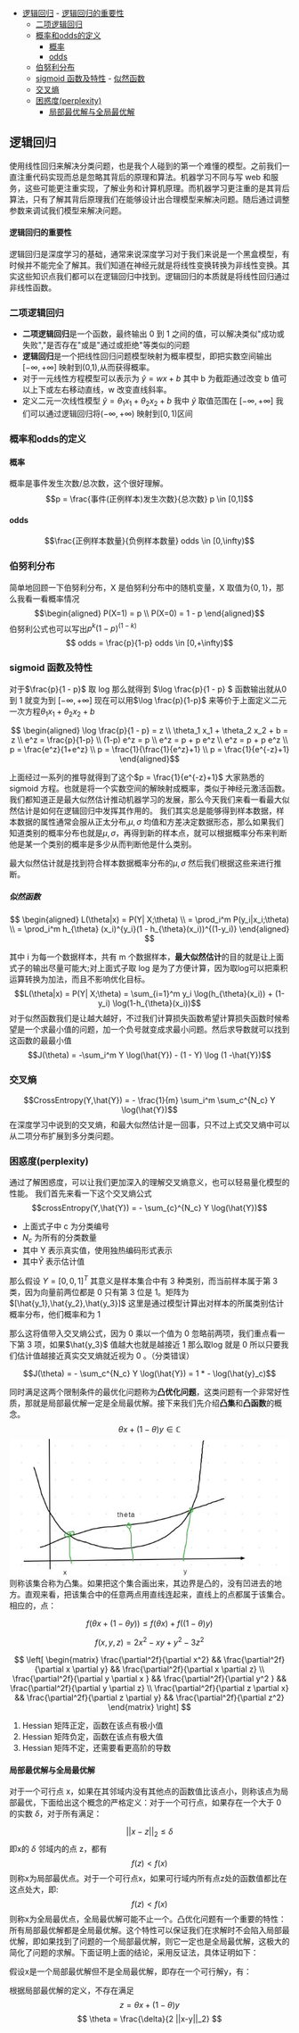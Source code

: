 - [逻辑回归](#)
        - [逻辑回归的重要性](#)
    - [二项逻辑回归](#)
    - [概率和odds的定义](#odds)
        - [概率](#)
        - [odds](#odds)
    - [伯努利分布](#)
    - [sigmoid 函数及特性](#sigmoid)
            - [似然函数](#)
    - [交叉熵](#)
    - [困惑度(perplexity)](#perplexity)
        - [局部最优解与全局最优解](#)
 
## 逻辑回归
使用线性回归来解决分类问题，也是我个人碰到的第一个难懂的模型。之前我们一直注重代码实现而总是忽略其背后的原理和算法。机器学习不同与写 web 和服务，这些可能更注重实现，了解业务和计算机原理。而机器学习更注重的是其背后算法，只有了解其背后原理我们在能够设计出合理模型来解决问题。随后通过调整参数来调试我们模型来解决问题。
#### 逻辑回归的重要性
逻辑回归是深度学习的基础，通常来说深度学习对于我们来说是一个黑盒模型，有时候并不能完全了解其。我们知道在神经元就是将线性变换转换为非线性变换。其实这些知识点我们都可以在逻辑回归中找到。逻辑回归的本质就是将线性回归通过非线性函数。

### 二项逻辑回归
- **二项逻辑回归**是一个函数，最终输出 0 到 1 之间的值，可以解决类似"成功或失败","是否存在"或是"通过或拒绝"等类似的问题
- **逻辑回归**是一个把线性回归问题模型映射为概率模型，即把实数空间输出$[- \infty,+\infty]$ 映射到(0,1),从而获得概率。
- 对于一元线性方程模型可以表示为 $\hat{y} = wx + b$ 其中 b 为截距通过改变 b 值可以上下或左右移动直线，w 改变直线斜率。
- 定义二元一次线性模型 $\hat{y} = \theta_1 x_1 + \theta_2 x_2 + b$ 我中 $\hat{y}$ 取值范围在 $[- \infty,+\infty]$ 我们可以通过逻辑回归将$(-\infty,+\infty)$ 映射到$[0,1)$区间

### 概率和odds的定义
#### 概率
概率是事件发生次数/总次数，这个很好理解。
$$p = \frac{事件(正例样本)发生次数}{总次数} p \in [0,1]$$
#### odds
$$\frac{正例样本数量}{负例样本数量} odds \in [0,\infty)$$ 
### 伯努利分布
简单地回顾一下伯努利分布，X 是伯努利分布中的随机变量，X 取值为$\{ 0,1 \}$，那么我看一看概率情况
$$\begin{aligned}
    P(X=1) = p \\
    P(X=0) = 1 - p
\end{aligned}$$
伯努利公式也可以写出$p^k(1-p)^{(1-k)}$
$$ odds = \frac{p}{1-p} odds \in [0,+\infty)$$
### sigmoid 函数及特性
对于$\frac{p}{1 - p}$ 取 log 那么就得到 $\log \frac{p}{1 - p} $ 函数输出就从0 到 1 就变为到 $[-\infty,+\infty]$ 现在可以用$\log \frac{p}{1-p}$ 来等价于上面定义二元一次方程$\theta_1 x_1 + \theta_2 x_2 + b$

$$ 
\begin{aligned}
    \log \frac{p}{1 - p} = z \\
    \theta_1 x_1 + \theta_2 x_2 + b = z  \\ 
    e^z = \frac{p}{1-p} \\
    (1-p) e^z = p \\
    e^z = p + p e^z \\
    e^z = p + p e^z \\
    p = \frac{e^z}{1+e^z} \\
    p = \frac{1}{\frac{1}{e^z}+1} \\
    p = \frac{1}{e^{-z}+1}
\end{aligned}$$

上面经过一系列的推导就得到了这个$p = \frac{1}{e^{-z}+1}$ 大家熟悉的 sigmoid 方程。也就是将一个实数空间的解映射成概率，类似于神经元激活函数。
我们都知道正是最大似然估计推动机器学习的发展，那么今天我们来看一看最大似然估计是如何在逻辑回归中发挥其作用的。
我们其实总是能够得到样本数据，样本数据的属性通常会服从正太分布,$\mu,\sigma$ 均值和方差决定数据形态，那么如果我们知道类别的概率分布也就是$\mu,\sigma$，再得到新的样本点，就可以根据概率分布来判断他是某一个类别的概率是多少从而判断他是什么类别。

最大似然估计就是找到符合样本数据概率分布的$\mu,\sigma$ 然后我们根据这些来进行推断。

##### 似然函数
$$ \begin{aligned}
    L(\theta|x) = P(Y| X;\theta) \\
    = \prod_i^m P(y_i|x_i;\theta) \\
    = \prod_i^m h_{\theta} (x_i)^{y_i}(1 - h_{\theta}(x_i))^{(1-y_i)}
\end{aligned} $$

其中 i 为每一个数据样本，共有 m 个数据样本，**最大似然估计**的目的就是让上面式子的输出尽量可能大;对上面式子取 log 是为了方便计算，因为取log可以把乘积运算转换为加法，而且不影响优化目标。
$$L(\theta|x) = P(Y| X;\theta) = \sum_{i=1}^m y_i \log(h_{\theta}(x_i)) + (1-y_i) \log(1-h_{\theta}(x_i))$$
对于似然函数我们是让越大越好，不过我们计算损失函数希望计算损失函数时候希望是一个求最小值的问题，加一个负号就变成求最小问题。然后求导数就可以找到这函数的最最小值
$$J(\theta) = -\sum_i^m Y \log(\hat{Y}) - (1 - Y) \log (1 -\hat{Y})$$

### 交叉熵
$$CrossEntropy(Y,\hat{Y}) = - \frac{1}{m} \sum_i^m \sum_c^{N_c} Y \log(\hat{Y})$$
在深度学习中说到的交叉熵，和最大似然估计是一回事，只不过上式交叉熵中可以从二项分布扩展到多分类问题。

### 困惑度(perplexity)
通过了解困惑度，可以让我们更加深入的理解交叉熵意义，也可以轻易量化模型的性能。
我们首先来看一下这个交叉熵公式
$$crossEntropy(Y,\hat{Y}) = - \sum_{c}^{N_c} Y \log(\hat{Y})$$

- 上面式子中 c 为分类编号
- $N_c$ 为所有的分类数量
- 其中 Y 表示真实值，使用独热编码形式表示
- 其中$\hat{Y}$ 表示估计值

那么假设 $Y = [0,0,1]^T$ 其意义是样本集合中有 3 种类别，而当前样本属于第 3 类，因为向量前两位都是 0 只有第 3 位是 1。矩阵为$[\hat{y_1},\hat{y_2},\hat{y_3}]$ 这里是通过模型计算出对样本的所属类别估计概率分布，他们概率和为 1

那么这将值带入交叉熵公式，因为 0 乘以一个值为 0 忽略前两项，我们重点看一下第 3 项，如果$\hat{y_3}$ 值越大也就是越接近 1 那么取log 就是 0 所以只要我们估计值越接近真实交叉熵就近视为 0 。（分类错误）

$$J(\theta) = - \sum_c^{N_c} Y \log(\hat{Y}) = 1 * - \log(\hat{y}_c)$$


同时满足这两个限制条件的最优化问题称为**凸优化问题**，这类问题有一个非常好性质，那就是局部最优解一定是全局最优解。接下来我们先介绍**凸集**和**凸函数**的概念。
$$\theta x + (1 - \theta) y \in \mathbb{C}$$
![](https://github.com/zideajang/basic_ml_tut/blob/master/wx/logistic_regression/screenshots/context_1.JPG)
则称该集合称为凸集。如果把这个集合画出来，其边界是凸的，没有凹进去的地方。直观来看，把该集合中的任意两点用直线连起来，直线上的点都属于该集合。相应的，点：

$$ f(\theta x + (1 - \theta y)) \le f(\theta x) + f((1 - \theta) y)$$


$$ f(x,y,z) = 2x^2 - xy + y^2 - 3z^2$$

$$ \left[ 
 \begin{matrix}
    \frac{\partial^2f}{\partial x^2} && \frac{\partial^2f}{\partial x \partial y} && \frac{\partial^2f}{\partial x \partial z} \\
    \frac{\partial^2f}{\partial y \partial x } && \frac{\partial^2f}{\partial y^2 } && \frac{\partial^2f}{\partial y \partial z} \\
    \frac{\partial^2f}{\partial z \partial x} && \frac{\partial^2f}{\partial z \partial y} && \frac{\partial^2f}{\partial z^2}
\end{matrix} 
\right]
$$

1. Hessian 矩阵正定，函数在该点有极小值
2. Hessian 矩阵负定，函数在该点有极大值
3. Hessian 矩阵不定，还需要看更高阶的导数

#### 局部最优解与全局最优解
对于一个可行点 x，如果在其邻域内没有其他点的函数值比该点小，则称该点为局部最优，下面给出这个概念的严格定义：对于一个可行点，如果存在一个大于 0 的实数 $\delta$，对于所有满足：

$$||x - z ||_2 \le \delta $$
即x的 $\delta$ 邻域内的点 z，都有
$$f(z) < f(x)$$
则称x为局部最优点。对于一个可行点x，如果可行域内所有点z处的函数值都比在这点处大，即:
$$f(z) < f(x)$$
则称x为全局最优点，全局最优解可能不止一个。凸优化问题有一个重要的特性：所有局部最优解都是全局最优解。这个特性可以保证我们在求解时不会陷入局部最优解，即如果找到了问题的一个局部最优解，则它一定也是全局最优解，这极大的简化了问题的求解。下面证明上面的结论，采用反证法，具体证明如下：

假设x是一个局部最优解但不是全局最优解，即存在一个可行解y，有：


根据局部最优解的定义，不存在满足
$$ z= \theta x + (1 - \theta) y $$
$$ \theta = \frac{\delta}{2 ||x-y||_2} $$